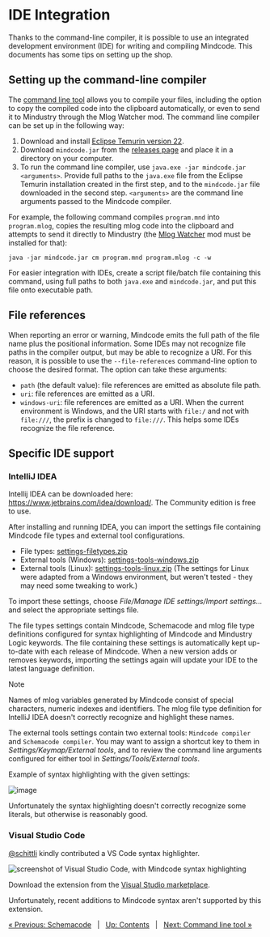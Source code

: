 # IDE Integration

Thanks to the command-line compiler, it is possible to use an integrated development environment (IDE) for writing and compiling Mindcode. This documents has some tips on setting up the shop.

## Setting up the command-line compiler

The [command line tool](TOOLS-CMDLINE.markdown) allows you to compile your files, including the option to copy the compiled code into the clipboard automatically, or even to send it to Mindustry through the Mlog Watcher mod. The command line compiler can be set up in the following way:

1. Download and install [Eclipse Temurin version 22](https://adoptium.net/temurin/releases/?version=22).
2. Download `mindcode.jar` from the [releases page](https://github.com/cardillan/mindcode/releases) and place it in a directory on your computer.
3. To run the command line compiler, use `java.exe -jar mindcode.jar <arguments>`. Provide full paths to the `java.exe` file from the Eclipse Temurin installation created in the first step, and to the `mindcode.jar` file downloaded in the second step. `<arguments>` are the command line arguments passed to the Mindcode compiler.

For example, the following command compiles `program.mnd` into `program.mlog`, copies the resulting mlog code into the clipboard and attempts to send it directly to Mindustry (the [Mlog Watcher](TOOLS-MLOG-WATCHER.markdown) mod must be installed for that):

```
java -jar mindcode.jar cm program.mnd program.mlog -c -w
```

For easier integration with IDEs, create a script file/batch file containing this command, using full paths to both `java.exe` and `mindcode.jar`, and put this file onto executable path.

## File references

When reporting an error or warning, Mindcode emits the full path of the file name plus the positional information. Some IDEs may not recognize file paths in the compiler output, but may be able to recognize a URI. For this reason, it is possible to use the `--file-references` command-line option to choose the desired format. The option can take these arguments:

* `path` (the default value): file references are emitted as absolute file path.
* `uri`: file references are emitted as a URI.
* `windows-uri`: file references are emitted as a URI. When the current environment is Windows, and the URI starts with `file:/` and not with `file:///`, the prefix is changed to `file:///`. This helps some IDEs recognize the file reference.  

## Specific IDE support

### IntelliJ IDEA

Intellij IDEA can be downloaded here: https://www.jetbrains.com/idea/download/. The Community edition is free to use.

After installing and running IDEA, you can import the settings file containing Mindcode file types and external tool configurations.

- File types: [settings-filetypes.zip](/support/idea/settings-filetypes.zip)
- External tools (Windows): [settings-tools-windows.zip](/support/idea/settings-tools-windows.zip)
- External tools (Linux): [settings-tools-linux.zip](/support/idea/settings-tools-linux.zip) (The settings for Linux were adapted from a Windows environment, but weren't tested - they may need some tweaking to work.)

To import these settings, choose _File/Manage IDE settings/Import settings..._ and select the appropriate settings file.

The file types settings contain Mindcode, Schemacode and mlog file type definitions configured for syntax highlighting of Mindcode and Mindustry Logic keywords. The file containing these settings is automatically kept up-to-date with each release of Mindcode. When a new version adds or removes keywords, importing the settings again will update your IDE to the latest language definition.

> [!NOTE]
> Names of mlog variables generated by Mindcode consist of special characters, numeric indexes and identifiers. The mlog file type definition for IntelliJ IDEA doesn't correctly recognize and highlight these names.  

The external tools settings contain two external tools: `Mindcode compiler` and `Schemacode compiler`. You may want to assign a shortcut key to them in _Settings/Keymap/External tools_, and to  review the command line arguments configured for either tool in _Settings/Tools/External tools_.

Example of syntax highlighting with the given settings:

![image](https://github.com/user-attachments/assets/d0969248-7357-4e89-8f51-8fdc04a8427c)

Unfortunately the syntax highlighting doesn't correctly recognize some literals, but otherwise is reasonably good.

### Visual Studio Code

[@schittli](https://github.com/schittli) kindly contributed a VS Code syntax highlighter.

![screenshot of Visual Studio Code, with Mindcode syntax highlighting](https://user-images.githubusercontent.com/8282673/112750180-43947a00-8fc7-11eb-8a22-83be7624753e.png)

Download the extension from the [Visual Studio marketplace](https://marketplace.visualstudio.com/items?itemName=TomSchi.mindcode).

Unfortunately, recent additions to Mindcode syntax aren't supported by this extension.

[« Previous: Schemacode](SCHEMACODE.markdown) &nbsp; | &nbsp; [Up: Contents](SYNTAX.markdown) &nbsp; | &nbsp; [Next: Command line tool »](TOOLS-CMDLINE.markdown)
